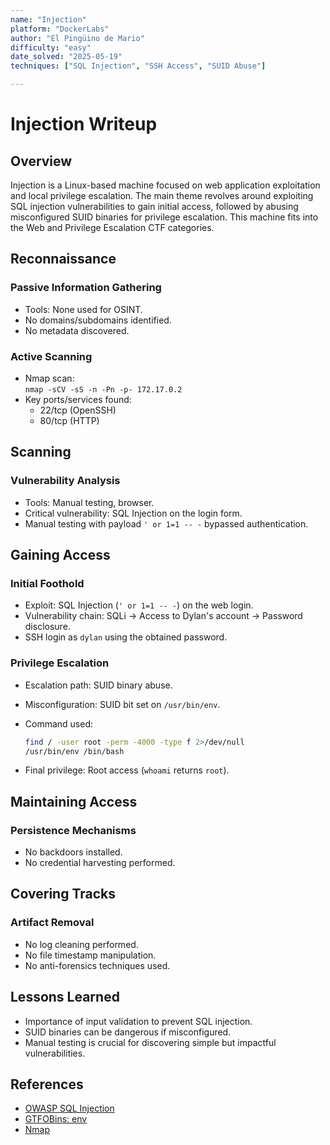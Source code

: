 ```yaml
---
name: "Injection"
platform: "DockerLabs"
author: "El Pingüino de Mario"
difficulty: "easy"
date_solved: "2025-05-19"
techniques: ["SQL Injection", "SSH Access", "SUID Abuse"]

---
```


# Injection Writeup

## Overview

Injection is a Linux-based machine focused on web application exploitation and local privilege escalation. The main theme revolves around exploiting SQL injection vulnerabilities to gain initial access, followed by abusing misconfigured SUID binaries for privilege escalation. This machine fits into the Web and Privilege Escalation CTF categories.

## Reconnaissance

### Passive Information Gathering

- Tools: None used for OSINT.
- No domains/subdomains identified.
- No metadata discovered.

### Active Scanning

- Nmap scan:  
    `nmap -sCV -sS -n -Pn -p- 172.17.0.2`
- Key ports/services found:
  - 22/tcp (OpenSSH)
  - 80/tcp (HTTP)

## Scanning

### Vulnerability Analysis

- Tools: Manual testing, browser.
- Critical vulnerability: SQL Injection on the login form.
- Manual testing with payload `' or 1=1 -- -` bypassed authentication.

## Gaining Access

### Initial Foothold

- Exploit: SQL Injection (`' or 1=1 -- -`) on the web login.
- Vulnerability chain: SQLi → Access to Dylan's account → Password disclosure.
- SSH login as `dylan` using the obtained password.

### Privilege Escalation

- Escalation path: SUID binary abuse.
- Misconfiguration: SUID bit set on `/usr/bin/env`.
- Command used:

    ```bash
    find / -user root -perm -4000 -type f 2>/dev/null
    /usr/bin/env /bin/bash

    ```

- Final privilege: Root access (`whoami` returns `root`).

## Maintaining Access

### Persistence Mechanisms

- No backdoors installed.
- No credential harvesting performed.

## Covering Tracks

### Artifact Removal

- No log cleaning performed.
- No file timestamp manipulation.
- No anti-forensics techniques used.

## Lessons Learned

- Importance of input validation to prevent SQL injection.
- SUID binaries can be dangerous if misconfigured.
- Manual testing is crucial for discovering simple but impactful vulnerabilities.

## References

- [OWASP SQL Injection](https://owasp.org/www-community/attacks/SQL_Injection)
- [GTFOBins: env](https://gtfobins.github.io/gtfobins/env/)
- [Nmap](https://nmap.org/)
